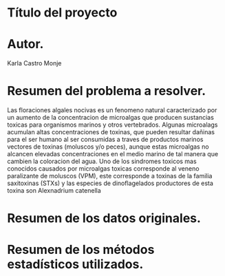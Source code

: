 # Título del proyecto

# Autor.
Karla Castro Monje

# Resumen del problema a resolver.
Las floraciones algales nocivas es un fenomeno natural caracterizado por un aumento de la concentracion de microalgas que producen sustancias toxicas para organismos marinos y otros vertebrados. Algunas microalags acumulan altas concentraciones de toxinas, que pueden resultar dañinas para el ser humano al ser consumidas a traves de productos marinos vectores de toxinas (moluscos y/o peces), aunque estas microalgas no alcancen elevadas concentraciones en el medio marino de tal manera que cambien la coloracion del agua. Uno de los sindromes toxicos mas conocidos causados por microalgas toxicas corresponde al veneno paralizante de moluscos (VPM), este corresponde a toxinas de la familia saxitoxinas (STXs) y las especies de dinoflagelados productores de esta toxina son Alexnadrium catenella 

# Resumen de los datos originales.

# Resumen de los métodos estadísticos utilizados.

